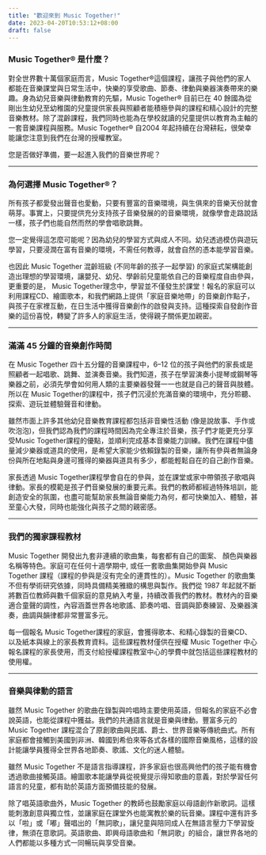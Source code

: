 ```yaml
---
title: "歡迎來到 Music Together!"
date: 2023-04-20T10:53:12+08:00
draft: false
---
```


### Music Together® 是什麼？
對全世界數十萬個家庭而言，Music Together®這個課程，讓孩子與他們的家人都能在音樂課堂與日常生活中，快樂的享受歌曲、節奏、律動與樂器演奏帶來的樂趣。身為幼兒音樂與律動教育的先驅，Music Together® 目前已在 40 餘國為從剛出生幼兒至幼稚園的兒童提供家長與照顧者能積極參與的課程和精心設計的完整音樂教材。除了混齡課程，我們同時也能為在學校就讀的兒童提供以教育為主軸的一套音樂課程與服務。Music Together® 自2004 年起持續在台灣耕耘，很榮幸能讓您注意到我們在台灣的授權教室。

您是否做好準備，要一起進入我們的音樂世界呢？

---

### 為何選擇 Music Together®？
所有孩子都愛發出聲音也愛動，只要有豐富的音樂環境，與生俱來的音樂天份就會萌芽。事實上，只要提供充分支持孩子音樂發展的的音樂環境，就像學會走路說話一樣，孩子們也能自然而然的學會唱歌跳舞。

您一定覺得這怎麼可能呢？因為幼兒的學習方式與成人不同。幼兒透過模仿與遊玩學習，只要浸潤在富有音樂的環境，不需任何教導，就會自然的憑本能學習音樂。

也因此 Music Together 混齡班級 (不同年齡的孩子一起學習) 的家庭式架構能創造出理想的學習環境，讓嬰兒、幼兒、學齡前兒童能依自己的音樂程度自由參與，更重要的是， Music Together理念中，學習並不僅發生於課堂！報名的家庭可以利用課程CD、繪圖歌本，和我們網路上提供「家庭音樂地帶」的音樂創作點子，與孩子在家裡互動，在日生活中獲得音樂創作的啟發與支持。這種探索自發創作音樂的這份喜悅，轉變了許多人的家庭生活，使得親子關係更加親密。

---

### 滿滿 45 分鐘的音樂創作時間
在 Music Together 四十五分鐘的音樂課程中，6–12 位的孩子與他們的家長或是照顧者一起唱歌、跳舞、並演奏音樂。我們知道，孩子在學習演奏小提琴或鋼琴等樂器之前，必須先學會如何用人類的主要樂器發聲一一也就是自己的聲音與肢體。所以在 Music Together的課程中，孩子們沉浸於充滿音樂的環境中，充分聆聽、探索、遊玩並體驗聲音和律動。

雖然市面上許多其他幼兒音樂教育課程都包括非音樂性活動 (像是說故事、手作或吹泡泡)，但我們認為我們的課程時間因為完全專注於音樂，孩子們才能更充分享受Music Together課程的優點，並順利完成基本音樂能力訓練。我們在課程中儘量減少樂器或道具的使用，是希望大家能少依賴錄製的音樂，讓所有參與者無論身份與所在地點與身邊可獲得的樂器與道具有多少，都能輕鬆自在的自己創作音樂。

家長透過 Music Together課程學會自在的參與，並在課堂或家中帶領孩子歌唱與律動。家長的模範是孩子們音樂發展的重要元素。我們的教師都經過特殊培訓，能創造安全的氛圍，也盡可能幫助家長無論音樂能力為何，都可快樂加入、體驗，甚至童心大發，同時也能強化與孩子之間的親密感。

---

### 我們的獨家課程教材
Music Together 開發出九套非連續的歌曲集，每套都有自己的圖案、 顏色與樂器名稱等特色。家庭可在任何十週學期中, 或任一套歌曲集開始參與 Music Together 課程（課程的參與是沒有完全的連貫性的）。Music Together 的歌曲集不但有學術研究依據，同時具備精美雅緻的構思與製作。我們從 1987 年起就不斷將數百位教師與數千個家庭的意見納入考量，持續改善我們的教材。教材內的音樂適合童聲的調性，內容涵蓋世界各地歌謠、節奏吟唱、音調與節奏練習、及樂器演奏，曲調與韻律都非常豐富多元。

每一個報名 Music Together課程的家庭，會獲得歌本、和精心錄製的音樂CD、以及紙本與線上的家長教育資料。這些課程教材僅供在授權 Music Together 中心報名課程的家長使用，而支付給授權課程教室中心的學費中就包括這些課程教材的使用權。

---

### 音樂與律動的語言
雖然 Music Together 的歌曲在錄製與吟唱時主要使用英語，但報名的家庭不必會說英語，也能從課程中獲益。我們的共通語言就是音樂與律動。豐富多元的 Music Together 課程混合了原創歌曲與民謠、爵士、世界音樂等傳統曲式。所有家庭都會接觸到美國到非洲、韓國到希伯來等各式各樣的國際音樂風格，這樣的設計能讓學員獲得全世界各地節奏、歌謠、文化的迷人體驗。

雖然 Music Together 不是語言指導課程，許多家庭也很高興他們的孩子能有機會透過歌曲接觸英語。繪圖歌本能讓學員從視覺提示得知歌曲的意義，對於學習任何語言的兒童，都有助於英語方面預備技能的發展。

除了唱英語歌曲外，Music Together 的教師也鼓勵家庭以母語創作新歌詞。這樣能刺激創意與獨立性，並讓家庭在課堂外也能寓教於樂的玩音樂。課程中還有許多以「啦」或「嘟」聲唱出的「無詞歌」，讓兒童與陪同成人在無語言壓力下學習旋律，無須在意歌詞。英語歌曲、即興母語歌曲和「無詞歌」的組合，讓世界各地的人們都能以多種方式一同暢玩與享受音樂。
